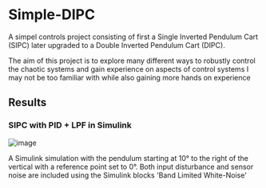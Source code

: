 # Simple-DIPC
A simpel controls project consisting of first a Single Inverted Pendulum Cart (SIPC) later upgraded to a Double Inverted Pendulum Cart (DIPC).

The aim of this project is to explore many different ways to robustly control the chaotic systems and gain experience on aspects of control systems I may not be too familiar with while also gaining more hands on experience

## Results

### SIPC with PID + LPF in Simulink
![image](https://github.com/user-attachments/assets/fce2b765-b667-4f62-8b31-5aa1211aa39a)

A Simulink simulation with the pendulum starting at 10° to the right of the vertical with a reference point set to 0°. Both input disturbance and sensor noise are included using the Simulink blocks 'Band Limited White-Noise'

